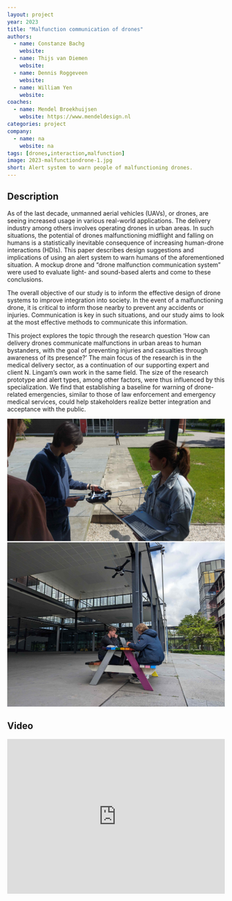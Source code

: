 ```yaml
---
layout: project
year: 2023
title: "Malfunction communication of drones"
authors:
  - name: Constanze Bachg
    website: 
  - name: Thijs van Diemen
    website: 
  - name: Dennis Roggeveen
    website: 
  - name: William Yen
    website: 
coaches:
  - name: Mendel Broekhuijsen
    website: https://www.mendeldesign.nl
categories: project
company:
  - name: na
    website: na
tags: [drones,interaction,malfunction]
image: 2023-malfunctiondrone-1.jpg
short: Alert system to warn people of malfunctioning drones.
---
```


## Description
As of the last decade, unmanned aerial vehicles (UAVs), or drones, are seeing increased usage in various real-world applications. The delivery industry among others involves operating drones in urban areas. In such situations, the potential of drones malfunctioning midflight and falling on humans is a statistically inevitable consequence of increasing human-drone interactions (HDIs). This paper describes design suggestions and implications of using an alert system to warn humans of the aforementioned situation. A mockup drone and “drone malfunction communication system” were used to evaluate light- and sound-based alerts and come to these conclusions.

The overall objective of our study is to inform the effective design of drone systems to improve integration into society. In the event of a malfunctioning drone, it is critical to inform those nearby to prevent any accidents or injuries. Communication is key in such situations, and our study aims to look at the most effective methods to communicate this information.

This project explores the topic through the research question ‘How can delivery drones communicate malfunctions in urban areas to human bystanders, with the goal of preventing injuries and casualties through awareness of its presence?’ The main focus of the research is in the medical delivery sector, as a continuation of our supporting expert and client N. Lingam’s own work in the same field. The size of the research prototype and alert types, among other factors, were thus influenced by this specialization. We find that establishing a baseline for warning of drone-related emergencies, similar to those of law enforcement and emergency medical services, could help stakeholders realize better integration and acceptance with the public.


<div class="project-image">
  <img src="/assets/img/2023-malfunctiondrone-2.jpg">
</div>
<div class="project-image">
  <img src="/assets/img/2023-malfunctiondrone-3.jpg">
</div>

## Video
<iframe style="display:inline-block; border:0px solid #FFF; width: 100%; height: 358px" src="https://www.youtube.com/embed/dKqKYiduFGI?playlist=dKqKYiduFGI&loop=1&autoplay=1&mute=1" frameborder="0" allowfullscreen></iframe>